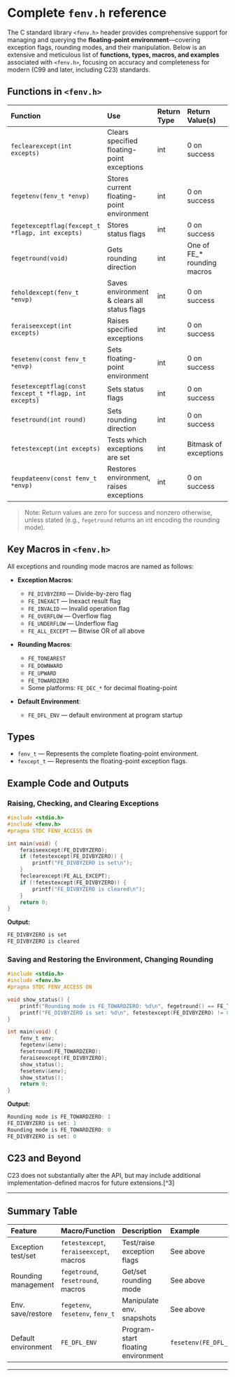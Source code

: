 # Complete `fenv.h` reference

The C standard library `<fenv.h>` header provides comprehensive support for managing and querying the **floating-point environment**—covering exception flags, rounding modes, and their manipulation. Below is an extensive and meticulous list of **functions, types, macros, and examples** associated with `<fenv.h>`, focusing on accuracy and completeness for modern (C99 and later, including C23) standards.

## Functions in `<fenv.h>`

| Function | Use | Return Type | Return Value(s) | Example | Output |
| :-- | :-- | :-- | :-- | :-- | :-- |
| `feclearexcept(int excepts)` | Clears specified floating-point exceptions | int | 0 on success | `feclearexcept(FE_DIVBYZERO)`; | 0 |
| `fegetenv(fenv_t *envp)` | Stores current floating-point environment | int | 0 on success | `fegetenv(&env);` | 0 |
| `fegetexceptflag(fexcept_t *flagp, int excepts)` | Stores status flags | int | 0 on success | `fegetexceptflag(&flag, FE_OVERFLOW);` | 0 |
| `fegetround(void)` | Gets rounding direction | int | One of FE_* rounding macros | `fegetround();` | e.g., 0 (FE_TONEAREST) |
| `feholdexcept(fenv_t *envp)` | Saves environment \& clears all status flags | int | 0 on success | `feholdexcept(&env);` | 0 |
| `feraiseexcept(int excepts)` | Raises specified exceptions | int | 0 on success | `feraiseexcept(FE_OVERFLOW);` | 0 |
| `fesetenv(const fenv_t *envp)` | Sets floating-point environment | int | 0 on success | `fesetenv(FE_DFL_ENV);` | 0 |
| `fesetexceptflag(const fexcept_t *flagp, int excepts)` | Sets status flags | int | 0 on success | `fesetexceptflag(&flag, FE_DIVBYZERO);` | 0 |
| `fesetround(int round)` | Sets rounding direction | int | 0 on success | `fesetround(FE_UPWARD);` | 0 |
| `fetestexcept(int excepts)` | Tests which exceptions are set | int | Bitmask of exceptions | `fetestexcept(FE_INVALID);` | 0 or FE_INVALID |
| `feupdateenv(const fenv_t *envp)` | Restores environment, raises exceptions | int | 0 on success | `feupdateenv(&env);` | 0 |

> Note: Return values are zero for success and nonzero otherwise, unless stated (e.g., `fegetround` returns an int encoding the rounding mode).

## Key Macros in `<fenv.h>`

All exceptions and rounding mode macros are named as follows:

- **Exception Macros**:

  - `FE_DIVBYZERO` — Divide-by-zero flag
  - `FE_INEXACT` — Inexact result flag
  - `FE_INVALID` — Invalid operation flag
  - `FE_OVERFLOW` — Overflow flag
  - `FE_UNDERFLOW` — Underflow flag
  - `FE_ALL_EXCEPT` — Bitwise OR of all above

- **Rounding Macros**:

  - `FE_TONEAREST`
  - `FE_DOWNWARD`
  - `FE_UPWARD`
  - `FE_TOWARDZERO`
  - Some platforms: `FE_DEC_*` for decimal floating-point

- **Default Environment**:

  - `FE_DFL_ENV` — default environment at program startup

## Types

- `fenv_t` — Represents the complete floating-point environment.
- `fexcept_t` — Represents the floating-point exception flags.

## Example Code and Outputs

### Raising, Checking, and Clearing Exceptions

```c
#include <stdio.h>
#include <fenv.h>
#pragma STDC FENV_ACCESS ON

int main(void) {
    feraiseexcept(FE_DIVBYZERO);
    if (fetestexcept(FE_DIVBYZERO)) {
        printf("FE_DIVBYZERO is set\n");
    }
    feclearexcept(FE_ALL_EXCEPT);
    if (!fetestexcept(FE_DIVBYZERO)) {
        printf("FE_DIVBYZERO is cleared\n");
    }
    return 0;
}
```

**Output:**

```c
FE_DIVBYZERO is set
FE_DIVBYZERO is cleared
```

### Saving and Restoring the Environment, Changing Rounding

```c
#include <stdio.h>
#include <fenv.h>
#pragma STDC FENV_ACCESS ON

void show_status() {
    printf("Rounding mode is FE_TOWARDZERO: %d\n", fegetround() == FE_TOWARDZERO);
    printf("FE_DIVBYZERO is set: %d\n", fetestexcept(FE_DIVBYZERO) != 0);
}

int main(void) {
    fenv_t env;
    fegetenv(&env);
    fesetround(FE_TOWARDZERO);
    feraiseexcept(FE_DIVBYZERO);
    show_status();
    fesetenv(&env);
    show_status();
    return 0;
}
```

**Output:**

```c
Rounding mode is FE_TOWARDZERO: 1
FE_DIVBYZERO is set: 1
Rounding mode is FE_TOWARDZERO: 0
FE_DIVBYZERO is set: 0
```

## C23 and Beyond

C23 does not substantially alter the API, but may include additional implementation-defined macros for future extensions.[^3]

***

## Summary Table

| Feature | Macro/Function | Description | Example |
| :-- | :-- | :-- | :-- |
| Exception test/set | `fetestexcept`, `feraiseexcept`, macros | Test/raise exception flags | See above |
| Rounding management | `fegetround`, `fesetround`, macros | Get/set rounding mode | See above |
| Env. save/restore | `fegetenv`, `fesetenv`, `fenv_t` | Manipulate env. snapshots | See above |
| Default environment | `FE_DFL_ENV` | Program-start floating environment | `fesetenv(FE_DFL_ENV);` |

***
